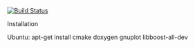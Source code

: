 [![Build Status](https://travis-ci.org/star-wars/the-force.png?branch=master)](https://travis-ci.org/star-wars/the-force)

Installation

Ubuntu:
apt-get install cmake doxygen gnuplot libboost-all-dev

